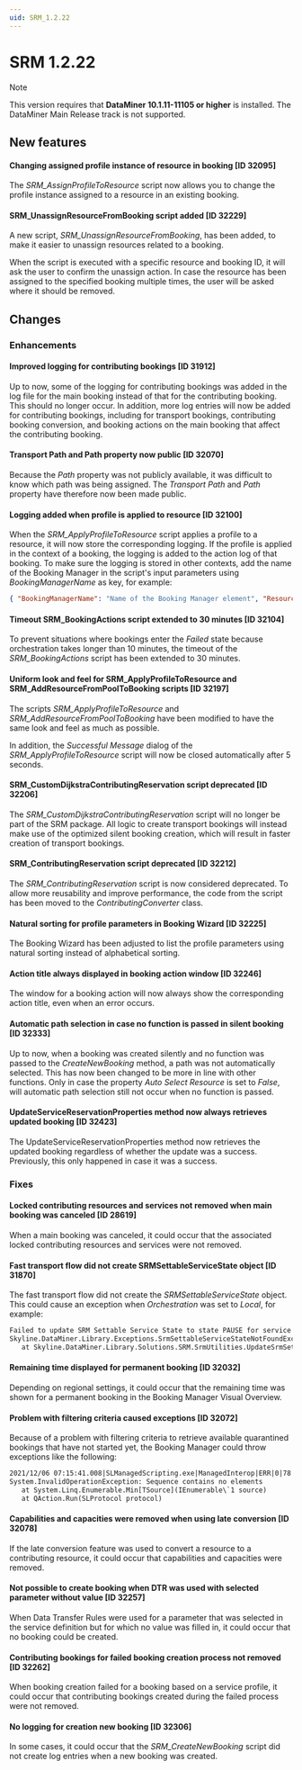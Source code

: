 ```yaml
---
uid: SRM_1.2.22
---
```


# SRM 1.2.22

> [!NOTE]
> This version requires that **DataMiner 10.1.11-11105 or higher** is installed. The DataMiner Main Release track is not supported.

## New features

#### Changing assigned profile instance of resource in booking \[ID 32095\]

The *SRM_AssignProfileToResource* script now allows you to change the profile instance assigned to a resource in an existing booking.

#### SRM_UnassignResourceFromBooking script added \[ID 32229\]

A new script, *SRM_UnassignResourceFromBooking*, has been added, to make it easier to unassign resources related to a booking.

When the script is executed with a specific resource and booking ID, it will ask the user to confirm the unassign action. In case the resource has been assigned to the specified booking multiple times, the user will be asked where it should be removed.

## Changes

### Enhancements

#### Improved logging for contributing bookings \[ID 31912\]

Up to now, some of the logging for contributing bookings was added in the log file for the main booking instead of that for the contributing booking. This should no longer occur. In addition, more log entries will now be added for contributing bookings, including for transport bookings, contributing booking conversion, and booking actions on the main booking that affect the contributing booking.

#### Transport Path and Path property now public \[ID 32070\]

Because the *Path* property was not publicly available, it was difficult to know which path was being assigned. The *Transport Path* and *Path* property have therefore now been made public.

#### Logging added when profile is applied to resource \[ID 32100\]

When the *SRM_ApplyProfileToResource* script applies a profile to a resource, it will now store the corresponding logging. If the profile is applied in the context of a booking, the logging is added to the action log of that booking. To make sure the logging is stored in other contexts, add the name of the Booking Manager in the script's input parameters using *BookingManagerName* as key, for example:

```json
{ "BookingManagerName": "Name of the Booking Manager element", "ResourceId": "GUID of the resource"}
```

#### Timeout SRM_BookingActions script extended to 30 minutes \[ID 32104\]

To prevent situations where bookings enter the *Failed* state because orchestration takes longer than 10 minutes, the timeout of the *SRM_BookingActions* script has been extended to 30 minutes.

#### Uniform look and feel for SRM_ApplyProfileToResource and SRM_AddResourceFromPoolToBooking scripts \[ID 32197\]

The scripts *SRM_ApplyProfileToResource* and *SRM_AddResourceFromPoolToBooking* have been modified to have the same look and feel as much as possible.

In addition, the *Successful Message* dialog of the *SRM_ApplyProfileToResource* script will now be closed automatically after 5 seconds.

#### SRM_CustomDijkstraContributingReservation script deprecated \[ID 32206\]

The *SRM_CustomDijkstraContributingReservation* script will no longer be part of the SRM package. All logic to create transport bookings will instead make use of the optimized silent booking creation, which will result in faster creation of transport bookings.

#### SRM_ContributingReservation script deprecated \[ID 32212\]

The *SRM_ContributingReservation* script is now considered deprecated. To allow more reusability and improve performance, the code from the script has been moved to the *ContributingConverter* class.

#### Natural sorting for profile parameters in Booking Wizard \[ID 32225\]

The Booking Wizard has been adjusted to list the profile parameters using natural sorting instead of alphabetical sorting.

#### Action title always displayed in booking action window \[ID 32246\]

The window for a booking action will now always show the corresponding action title, even when an error occurs.

#### Automatic path selection in case no function is passed in silent booking \[ID 32333\]

Up to now, when a booking was created silently and no function was passed to the *CreateNewBooking* method, a path was not automatically selected. This has now been changed to be more in line with other functions. Only in case the property *Auto Select Resource* is set to *False*, will automatic path selection still not occur when no function is passed.

#### UpdateServiceReservationProperties method now always retrieves updated booking \[ID 32423\]

The UpdateServiceReservationProperties method now retrieves the updated booking regardless of whether the update was a success. Previously, this only happened in case it was a success.

### Fixes

#### Locked contributing resources and services not removed when main booking was canceled \[ID 28619\]

When a main booking was canceled, it could occur that the associated locked contributing resources and services were not removed.

#### Fast transport flow did not create SRMSettableServiceState object \[ID 31870\]

The fast transport flow did not create the *SRMSettableServiceState* object. This could cause an exception when *Orchestration* was set to *Local*, for example:

```txt
Failed to update SRM Settable Service State to state PAUSE for service 799/273293 due to:
Skyline.DataMiner.Library.Exceptions.SrmSettableServiceStateNotFoundException: The settable state for the service info 799/273293 could not be found for reservation named TestApplyContributingStateLiteResource_03_11_04_29_Transport.
   at Skyline.DataMiner.Library.Solutions.SRM.SrmUtilities.UpdateSrmSettableState(ISrmContext srmContext, ServiceID serviceId, String& newSettableState)
```

#### Remaining time displayed for permanent booking \[ID 32032\]

Depending on regional settings, it could occur that the remaining time was shown for a permanent booking in the Booking Manager Visual Overview.

#### Problem with filtering criteria caused exceptions \[ID 32072\]

Because of a problem with filtering criteria to retrieve available quarantined bookings that have not started yet, the Booking Manager could throw exceptions like the following:

```txt
2021/12/06 07:15:41.008|SLManagedScripting.exe|ManagedInterop|ERR|0|78|QA178|178|Run|Exception thrown:
System.InvalidOperationException: Sequence contains no elements
   at System.Linq.Enumerable.Min[TSource](IEnumerable\`1 source)
   at QAction.Run(SLProtocol protocol)
```

#### Capabilities and capacities were removed when using late conversion \[ID 32078\]

If the late conversion feature was used to convert a resource to a contributing resource, it could occur that capabilities and capacities were removed.

#### Not possible to create booking when DTR was used with selected parameter without value \[ID 32257\]

When Data Transfer Rules were used for a parameter that was selected in the service definition but for which no value was filled in, it could occur that no booking could be created.

#### Contributing bookings for failed booking creation process not removed \[ID 32262\]

When booking creation failed for a booking based on a service profile, it could occur that contributing bookings created during the failed process were not removed.

#### No logging for creation new booking \[ID 32306\]

In some cases, it could occur that the *SRM_CreateNewBooking* script did not create log entries when a new booking was created.
